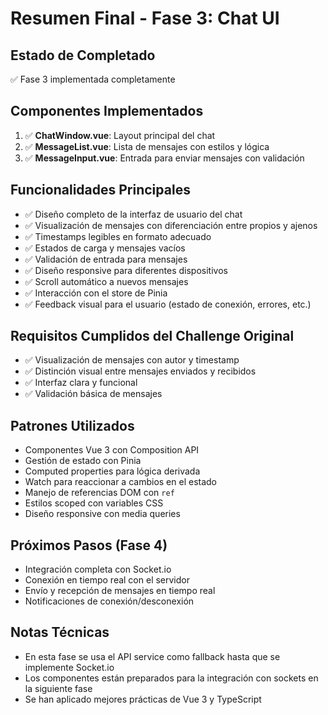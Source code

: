# Resumen Final - Fase 3: Chat UI

## Estado de Completado
✅ Fase 3 implementada completamente

## Componentes Implementados
1. ✅ **ChatWindow.vue**: Layout principal del chat
2. ✅ **MessageList.vue**: Lista de mensajes con estilos y lógica
3. ✅ **MessageInput.vue**: Entrada para enviar mensajes con validación

## Funcionalidades Principales
- ✅ Diseño completo de la interfaz de usuario del chat
- ✅ Visualización de mensajes con diferenciación entre propios y ajenos
- ✅ Timestamps legibles en formato adecuado
- ✅ Estados de carga y mensajes vacíos
- ✅ Validación de entrada para mensajes
- ✅ Diseño responsive para diferentes dispositivos
- ✅ Scroll automático a nuevos mensajes
- ✅ Interacción con el store de Pinia
- ✅ Feedback visual para el usuario (estado de conexión, errores, etc.)

## Requisitos Cumplidos del Challenge Original
- ✅ Visualización de mensajes con autor y timestamp
- ✅ Distinción visual entre mensajes enviados y recibidos
- ✅ Interfaz clara y funcional
- ✅ Validación básica de mensajes

## Patrones Utilizados
- Componentes Vue 3 con Composition API
- Gestión de estado con Pinia
- Computed properties para lógica derivada
- Watch para reaccionar a cambios en el estado
- Manejo de referencias DOM con `ref`
- Estilos scoped con variables CSS
- Diseño responsive con media queries

## Próximos Pasos (Fase 4)
- Integración completa con Socket.io
- Conexión en tiempo real con el servidor
- Envío y recepción de mensajes en tiempo real
- Notificaciones de conexión/desconexión

## Notas Técnicas
- En esta fase se usa el API service como fallback hasta que se implemente Socket.io
- Los componentes están preparados para la integración con sockets en la siguiente fase
- Se han aplicado mejores prácticas de Vue 3 y TypeScript
